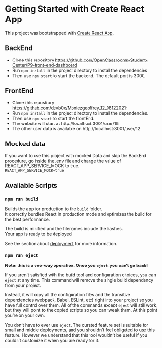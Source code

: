 # Getting Started with Create React App

This project was bootstrapped with [Create React App](https://github.com/facebook/create-react-app).

## BackEnd

- Clone this repository https://github.com/OpenClassrooms-Student-Center/P9-front-end-dashboard
- Run ```npm install``` in the project directory to install the dependencies
- Then use ```npm start``` to start the backend. The default port is 3000.

## FrontEnd

- Clone this repository https://github.com/devb0x/Moniezgeoffrey_12_08122021-
- Run ```npm install``` in the project directory to install the dependencies.
- Then use ```npm start``` to start the frontEnd.
- The website will start at http://localhost:3001/user/18
- The other user data is available on http://localhost:3001/user/12

## Mocked data

If you want to use this project with mocked Data and skip the BackEnd procedure,
go inside the .env file and change the value of REACT_APP_SERVICE_MOCK to true.  
```REACT_APP_SERVICE_MOCK=true```

## Available Scripts

### `npm run build`

Builds the app for production to the `build` folder.\
It correctly bundles React in production mode and optimizes the build for the best performance.

The build is minified and the filenames include the hashes.\
Your app is ready to be deployed!

See the section about [deployment](https://facebook.github.io/create-react-app/docs/deployment) for more information.

### `npm run eject`

**Note: this is a one-way operation. Once you `eject`, you can’t go back!**

If you aren’t satisfied with the build tool and configuration choices, you can `eject` at any time. This command will remove the single build dependency from your project.

Instead, it will copy all the configuration files and the transitive dependencies (webpack, Babel, ESLint, etc) right into your project so you have full control over them. All of the commands except `eject` will still work, but they will point to the copied scripts so you can tweak them. At this point you’re on your own.

You don’t have to ever use `eject`. The curated feature set is suitable for small and middle deployments, and you shouldn’t feel obligated to use this feature. However we understand that this tool wouldn’t be useful if you couldn’t customize it when you are ready for it.
